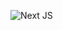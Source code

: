 ![Next JS](https://img.shields.io/badge/Next-black?style=for-the-badge&logo=next.js&logoColor=white)
<!---
Jayennn/Jayennn is a ✨ special ✨ repository because its `README.md` (this file) appears on your GitHub profile.
You can click the Preview link to take a look at your changes.
--->
